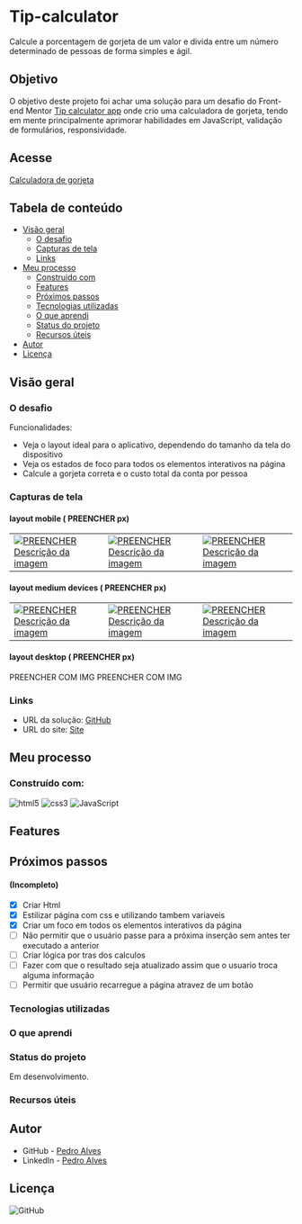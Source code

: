 # Tip-calculator

Calcule a porcentagem de gorjeta de um valor e divida entre um número determinado de pessoas de forma simples e ágil.

## Objetivo

O objetivo deste projeto foi achar uma solução para um desafio do Front-end Mentor <a href="https://www.frontendmentor.io/challenges/tip-calculator-app-ugJNGbJUX">Tip calculator app</a> onde crio uma calculadora de gorjeta, tendo em mente principalmente aprimorar habilidades em JavaScript, validação de formulários, responsividade.

## Acesse

<a href=" PREENCHER ">Calculadora de gorjeta</a>

## Tabela de conteúdo 

- [Visão geral](#visão-geral)
  - [O desafio](#o-desafio)
  - [Capturas de tela](#capturas-de-tela)
  - [Links](#links)
- [Meu processo](#meu-processo)
  - [Construido com](#construído-com)
  - [Features](#features)
  - [Próximos passos](#Próximos-passos)
  - [Tecnologias utilizadas](#tecnologias-utilizadas)
  - [O que aprendi](#o-que-aprendi)
  - [Status do projeto](#status-do-projeto)
  - [Recursos úteis](#recursos-úteis)
- [Autor](#autor)
- [Licença](#licença)

## Visão geral

### O desafio

Funcionalidades:

- Veja o layout ideal para o aplicativo, dependendo do tamanho da tela do dispositivo
- Veja os estados de foco para todos os elementos interativos na página
- Calcule a gorjeta correta e o custo total da conta por pessoa

### Capturas de tela  

#### layout mobile ( PREENCHER px) <br>

<table>
  <tr>
    <td>
      <!-- coluna 1 -->
      <a href="link_da_imagem1"><img src=" PREENCHER " alt=" PREENCHER Descrição da imagem"></a>
    </td>
    <td>
      <!-- coluna 2 -->
      <a href="link_da_imagem2"><img src=" PREENCHER " alt=" PREENCHER Descrição da imagem"></a>
    </td>
    <td>
      <!-- coluna 3 -->
      <a href="link_da_imagem3"><img src=" PREENCHER " alt=" PREENCHER Descrição da imagem"></a>
    </td>
  </tr>
</table>

#### layout medium devices ( PREENCHER px) <br>

<table>
  <tr>
    <td>
      <!-- coluna 1 -->
      <a href="link_da_imagem1"><img src=" PREENCHER " alt=" PREENCHER Descrição da imagem"></a>
    </td>
    <td>
      <!-- coluna 2 -->
      <a href="link_da_imagem2"><img src=" PREENCHER " alt=" PREENCHER Descrição da imagem"></a>
    </td>
    <td>
      <!-- coluna 3 -->
      <a href="link_da_imagem3"><img src=" PREENCHER " alt=" PREENCHER Descrição da imagem"></a>
    </td>
  </tr>
</table>

#### layout desktop ( PREENCHER px) <br>

PREENCHER COM IMG
PREENCHER COM IMG

### Links

- URL da solução: [GitHub]( PREENCHER ) <!-- ex (https://spiffy-liger-ebc6b9.netlify.app/) -->
- URL do site: [Site]( PREENCHER )

## Meu processo

### Construído com:

![html5](https://img.shields.io/badge/HTML5-E34F26?style=for-the-badge&logo=html5&logoColor=white) ![css3](https://img.shields.io/badge/CSS3-1572B6?style=for-the-badge&logo=css3&logoColor=white) ![JavaScript](https://img.shields.io/badge/JavaScript-323330?style=for-the-badge&logo=javascript&logoColor=F7DF1E)

## Features

<!--

:hammer_and_wrench: @ <br>
:iphone: Mobile-First ; <br>
:fountain_pen: Conventional Commits ;

-->

## Próximos passos 
#### (Incompleto)

- [X] Criar Html
- [X] Estilizar página com css e utilizando tambem variaveis
- [X] Criar um foco em todos os elementos interativos da página
- [ ] Não permitir que o usuário passe para a próxima inserção sem antes ter executado a anterior
- [ ] Criar lógica por tras dos calculos
- [ ] Fazer com que o resultado seja atualizado assim que o usuario troca alguma informação
- [ ] Permitir que usuário recarregue a página atravez de um botão

### Tecnologias utilizadas

<!--

- Tags semânticas
- Arquitetura de Software
- Unidades relativas
- JavaScript
- Convencional Commits
- Mobile First

-->

### O que aprendi

<!--

#### Aprendi a criar um evento e fazer com que o formulário não seja enviado com "preventDefault" ;
```js
btn.addEventListener("click", function(e) {

    e.preventDefault();

});
```
-->

### Status do projeto

Em desenvolvimento.

### Recursos úteis

<!--

- [Curso sobre JavaScript](https://www.cursoemvideo.com/curso/javascript/) - Curso com ótima didática para quem busca dar os primeiros passos em JavaScript.
- [Escopo JavaScript](https://medium.com/weyes/entendendo-o-uso-de-escopo-no-javascript-3669172ca5ba) - Site ótimo para entender como funciona o escopo no JavaScript.
- [Conventional Commits](https://www.conventionalcommits.org/pt-br/v1.0.0/) - Ótimo conteúdo sobre Conventional Commits, importantíssimo para lógica de commits ajuda a melhorar a qualidade do código-fonte, tornando as alterações mais fáceis de entender e rastrear.

-->

## Autor

- GitHub - [Pedro Alves](https://github.com/pedroaaugusto)
- LinkedIn - [Pedro Alves](https://www.linkedin.com/in/pedroaalves)

## Licença

![GitHub](https://img.shields.io/github/license/pedroaaugusto/age-calculator?style=plastic)
